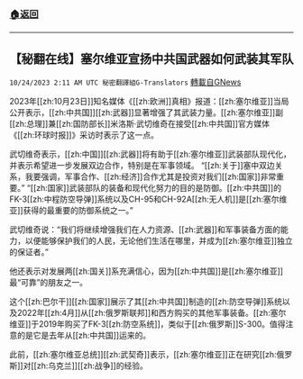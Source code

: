 ###  [:house:返回](README.md)
---


## 【秘翻在线】塞尔维亚宣扬中共国武器如何武装其军队
`10/24/2023 2:11 AM UTC 秘密翻譯組G-Translators` [轉載自GNews](https://gnews.org/articles/1872254)

2023年[[zh:10月23日]]知名媒体《[[zh:欧洲]]真相》报道：[[zh:塞尔维亚]]当局公开表示，[[zh:中共国]][[zh:武器]]显著增强了其武装力量。[[zh:塞尔维亚]]副[[zh:总理]]兼[[zh:国防部长]]米洛斯·武切维奇在接受[[zh:中共国]]官方媒体《[[zh:环球时报]]》采访时表示了这一点。

武切维奇表示，[[zh:中国]][[zh:武器]]将有助于[[zh:塞尔维亚]]武装部队现代化，并表示希望进一步发展双边合作，特别是在军事领域。 “[[zh:关于]]塞中双边关系，我要强调，军事合作、[[zh:经济]]合作尤其是投资对我们[[zh:国家]]非常重要。” “[[zh:国家]]武装部队的装备和现代化努力的目的是防御。[[zh:中共国]]的FK-3[[zh:中程防空导弹]]系统以及CH-95和CH-92A[[zh:无人机]]是[[zh:塞尔维亚]]获得的最重要的防御系统之一。”

武切维奇说：“我们将继续增强我们在人力资源、[[zh:武器]]和军事装备方面的能力，以便能够保护我们的人民，无论他们生活在哪里，并成为[[zh:塞尔维亚]]独立的保证者。”

他还表示对发展两[[zh:国关]]系充满信心，因为[[zh:中共国]]是[[zh:塞尔维亚]]最“可靠”的朋友之一。

这个[[zh:巴尔干]][[zh:国家]]展示了其[[zh:中共国]]制造的[[zh:防空导弹]]系统以及2022年[[zh:4月]]从[[zh:俄罗斯联邦]]和西方购买的其他军事装备。[[zh:塞尔维亚]]于2019年购买了FK-3[[zh:防空系统]]，类似于[[zh:俄罗斯]]S-300。值得注意的是它是去年从[[zh:中共国]]运来的。

此前，[[zh:塞尔维亚总统]][[zh:武契奇]]表示，[[zh:塞尔维亚]]正在研究[[zh:俄罗斯]]对[[zh:乌克兰]][[zh:战争]]的经验。
